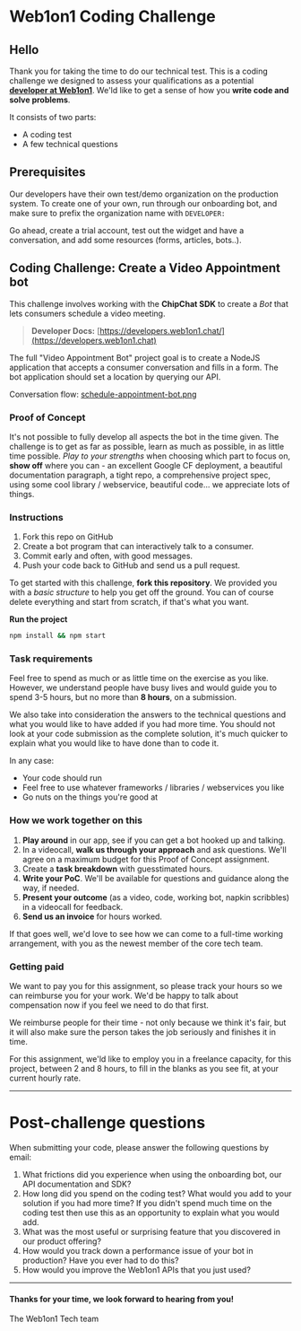 Web1on1 Coding Challenge
===================

## Hello

Thank you for taking the time to do our technical test. This is a coding challenge we designed to assess your qualifications as a potential **[developer at Web1on1](https://jobs.web1on1.chat)**. We'ld like to get a sense of how you **write code and solve problems**.

It consists of two parts:

* A coding test
* A few technical questions

## Prerequisites

Our developers have their own test/demo organization on the production system. To create one of your own, run through our onboarding bot, and make sure to prefix the organization name with `DEVELOPER:`

Go ahead, create a trial account, test out the widget and have a conversation, and add some resources (forms, articles, bots..).

## Coding Challenge: Create a Video Appointment bot

This challenge involves working with the **ChipChat SDK** to create a *Bot* that lets consumers schedule a video meeting.

> **Developer Docs:** [https://developers.web1on1.chat/](https://developers.web1on1.chat)

The full "Video Appointment Bot" project goal is to create a NodeJS application that accepts a consumer conversation and fills in a form. The bot application should set a location by querying our API.

Conversation flow: [schedule-appointment-bot.png](schedule-appointment-bot.png)

### Proof of Concept

It's not possible to fully develop all aspects the bot in the time given. The challenge is to get as far as possible, learn as much as possible, in as little time possible. _Play to your strengths_ when choosing which part to focus on, **show off** where you can - an excellent Google CF deployment, a beautiful documentation paragraph, a tight repo, a comprehensive project spec, using some cool library / webservice, beautiful code... we appreciate lots of things.

### Instructions

1. Fork this repo on GitHub
3. Create a bot program that can interactively talk to a consumer.
3. Commit early and often, with good messages.
4. Push your code back to GitHub and send us a pull request.

To get started with this challenge, **fork this repository**. We provided you with a *basic structure* to help you get off the ground. You can of course delete everything and start from scratch, if that's what you want.

**Run the project**

```sh
npm install && npm start
```

### Task requirements

Feel free to spend as much or as little time on the exercise as you like. However, we understand people have busy lives and would guide you to spend 3-5 hours, but no more than **8 hours**, on a submission.

We also take into consideration the answers to the technical questions and what you would like to have added if you had more time. You should not look at your code submission as the complete solution, it's much quicker to explain what you would like to have done than to code it.

In any case:

- Your code should run
- Feel free to use whatever frameworks / libraries / webservices you like
- Go nuts on the things you're good at

### How we work together on this

1. **Play around** in our app, see if you can get a bot hooked up and talking.
2. In a videocall, **walk us through your approach** and ask questions. We'll agree on a maximum budget for this Proof of Concept assignment.
3. Create a **task breakdown** with guesstimated hours.
4. **Write your PoC**. We'll be available for questions and guidance along the way, if needed.
5. **Present your outcome** (as a video, code, working bot, napkin scribbles) in a videocall for feedback.
6. **Send us an invoice** for hours worked.

If that goes well, we'd love to see how we can come to a full-time working arrangement, with you as the newest member of the core tech team.


### Getting paid

We want to pay you for this assignment, so please track your hours so we can reimburse you for your work. We'd be happy to talk about compensation now if you feel we need to do that first.

We reimburse people for their time - not only because we think it's fair, but it will also make sure the person takes the job seriously and finishes it in time.

For this assignment, we'ld like to employ you in a freelance capacity, for this project, between 2 and 8 hours, to fill in the blanks as you see fit, at your current hourly rate.

----------

# Post-challenge questions

When submitting your code, please answer the following questions by email:

1. What frictions did you experience when using the onboarding bot, our API documentation and SDK?
2. How long did you spend on the coding test? What would you add to your solution if you had more time? If you didn't spend much time on the coding test then use this as an opportunity to explain what you would add.
3. What was the most useful or surprising feature that you discovered in our product offering?
4. How would you track down a performance issue of your bot in production? Have you ever had to do this?
5. How would you improve the Web1on1 APIs that you just used?

----------

#### Thanks for your time, we look forward to hearing from you!

The Web1on1 Tech team

